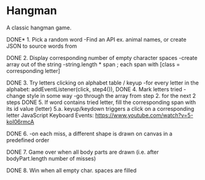 # Hangman
 A classic hangman game.

DONE* 1. Pick a random word 
   -Find an API ex. animal names, or create JSON to source words from

DONE 2. Display corresponding number of empty character spaces
   -create array out of the string
   -string.length * span ; each span with [class = corresponding letter]

DONE 3. Try letters clicking on alphabet table / keyup
   -for every letter in the alphabet: addEventListener(click, step4()), 
DONE 4. Mark letters tried
   -change style in some way
   -go through the array from step 2. for the next 2 steps
DONE 5. If word contains tried letter, fill the corresponding span with its id value (letter)
     5.a. keyup/keydown triggers a click on a corresponding letter
     JavaScript Keyboard Events: https://www.youtube.com/watch?v=5-koI06rmcA
   
DONE 6. 
  -on each miss, a different shape is drawn on canvas in a predefined order

DONE 7. Game over when all body parts are drawn (i.e. after bodyPart.length number of misses) 
  

DONE 8. Win when all empty char. spaces are filled


